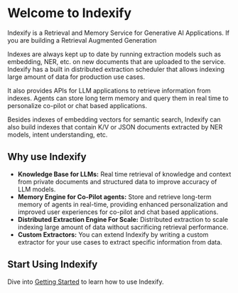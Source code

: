 # Welcome to Indexify

Indexify is a Retrieval and Memory Service for Generative AI Applications. If you are building a Retrieval Augmented Generation 

Indexes are always kept up to date by running extraction models such as embedding, NER, etc. on new documents that are uploaded to the service. Indexify has a built in distributed extraction scheduler that allows indexing large amount of data for production use cases.

It also provides APIs for LLM applications to retrieve information from indexes. Agents can store long term memory and query them in real time to personalize co-pilot or chat based applications.

Besides indexes of embedding vectors for semantic search, Indexify can also build indexes that contain K/V or JSON documents extracted by NER models, intent understanding, etc.

## Why use Indexify
* **Knowledge Base for LLMs:** Real time retrieval of knowledge and context from private documents and structured data to improve accuracy of LLM models.
* **Memory Engine for Co-Pilot agents:** Store and retrieve long-term memory of agents in real-time, providing enhanced personalization and improved user experiences for co-pilot and chat based applications.
* **Distributed Extraction Engine For Scale:** Distributed extraction to scale indexing large amount of data without sacrificing retrieval performance.
* **Custom Extractors:** You can extend Indexify by writing a custom extractor for your use cases to extract specific information from data.

## Start Using Indexify
Dive into [Getting Started](getting_started.md) to learn how to use Indexify.
